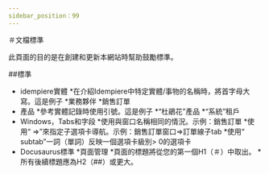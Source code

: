 ```yaml
---
sidebar_position：99
---
```

＃文檔標準

此頁面的目的是在創建和更新本網站時幫助鼓勵標準。

##標準

* idempiere實體
*在介紹Idempiere中特定實體/事物的名稱時，將首字母大寫。這是例子
*業務夥伴
*銷售訂單
* 產品
*參考實體記錄時使用引號。這是例子
*“杜鵑花”產品
*“系統”租戶
* Windows，Tabs和字段
*使用與窗口名稱相同的情況。示例：銷售訂單
*使用“ =>”來指定子選項卡導航。示例：銷售訂單窗口=>訂單線子tab
*使用“ subtab”一詞（單詞）反映一個選項卡級別> 0的選項卡
* Docusaurus標準
*頁面管理
*頁面的標題將從您的第一個H1（＃）中取出。
*所有後續標題應為H2（##）或更大。